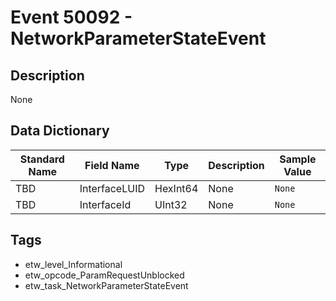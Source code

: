 # Event 50092 - NetworkParameterStateEvent

## Description
None

## Data Dictionary
|Standard Name|Field Name|Type|Description|Sample Value|
|---|---|---|---|---|
|TBD|InterfaceLUID|HexInt64|None|`None`|
|TBD|InterfaceId|UInt32|None|`None`|

## Tags
* etw_level_Informational
* etw_opcode_ParamRequestUnblocked
* etw_task_NetworkParameterStateEvent